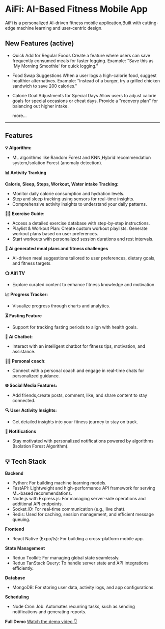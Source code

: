 # AiFi: AI-Based Fitness Mobile App

AiFi is a personalized AI-driven fitness mobile application,Built with cutting-edge machine learning and user-centric design.

## New Features (active)

- Quick Add for Regular Foods
  Create a feature where users can save frequently consumed meals for faster logging.
  Example: "Save this as 'My Morning Smoothie' for quick logging."
- Food Swap Suggestions
  When a user logs a high-calorie food, suggest healthier alternatives.
  Example: "Instead of a burger, try a grilled chicken sandwich to save 200 calories."
- Calorie Goal Adjustments for Special Days
  Allow users to adjust calorie goals for special occasions or cheat days.
  Provide a "recovery plan" for balancing out higher intake.

  more...

---

## Features

**💡 Algorithm:**

- ML algorithms like Random Forest and KNN,Hybrid recommendation system,Isolation Forest (anomaly detection).

**📊 Activity Tracking**

**Calorie, Sleep, Steps, Workout, Water intake Tracking:**

- Monitor daily calorie consumption and hydration levels.
- Step and sleep tracking using sensors for real-time insights.
- Comprehensive activity insights to understand your daily patterns.

**🏋️‍♂️ Exercise Guide:**

- Access a detailed exercise database with step-by-step instructions.
- Playlist & Workout Plan:
  Create custom workout playlists.
  Generate workout plans based on user preferences.
- Start workouts with personalized session durations and rest intervals.

**🍴 Ai generated meal plans and fitness challenges**

- AI-driven meal suggestions tailored to user preferences, dietary goals, and fitness targets.

**📺 Aifi TV**

- Explore curated content to enhance fitness knowledge and motivation.

**📈 Progress Tracker:**

- Visualize progress through charts and analytics.

**⏳ Fasting Feature**

- Support for tracking fasting periods to align with health goals.

**🤖 Ai Chatbot:**

- Interact with an intelligent chatbot for fitness tips, motivation, and assistance.

**🧑‍💼 Personal coach:**

- Connect with a personal coach and engage in real-time chats for personalized guidance.

**🌐 Social Media Features:**

- Add friends,create posts, comment, like, and share content to stay connected.

**🔍 User Activity Insights:**

- Get detailed insights into your fitness journey to stay on track.

**🔔 Notifications**

- Stay motivated with personalized notifications powered by algorithms (Isolation Forest Algorithm).

## 💡 Tech Stack

**Backend**

- Python: For building machine learning models.
- FastAPI: Lightweight and high-performance API framework for serving ML-based recommendations.
- Node.js with Express.js: For managing server-side operations and additional API endpoints.
- Socket.IO: For real-time communication (e.g., live chat).
- Redis: Used for caching, session management, and efficient message queuing.

**Frontend**

- React Native (Expo/ts): For building a cross-platform mobile app.

**State Management**

- Redux Toolkit: For managing global state seamlessly.
- Redux TanStack Query: To handle server state and API integrations efficiently.

**Database**

- MongoDB: For storing user data, activity logs, and app configurations.

**Scheduling**

- Node Cron Job: Automates recurring tasks, such as sending notifications and generating reports.

**Full Demo**
[Watch the demo video 👇](https://drive.google.com/file/d/1oN2RauXzimKqalx-J_aXVswKBoluVnTZ/view?usp=drive_link)
